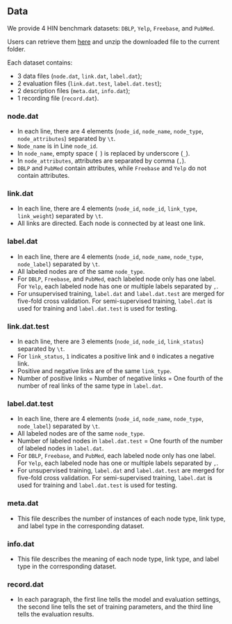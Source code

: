 ## Data

We provide 4 HIN benchmark datasets: ```DBLP```, ```Yelp```, ```Freebase```, and ```PubMed```.

Users can retrieve them <a href="https://drive.google.com/open?id=1Pkbl2wkwAXVRYrUWKpa1C4YQdjl_oIu2">here</a> and unzip the downloaded file to the current folder.

Each dataset contains:
- 3 data files (```node.dat```, ```link.dat```, ```label.dat```);
- 2 evaluation files (```link.dat.test```, ```label.dat.test```);
- 2 description files (```meta.dat```, ```info.dat```);
- 1 recording file (```record.dat```).

### node.dat

- In each line, there are 4 elements (```node_id```, ```node_name```, ```node_type```, ```node_attributes```) separated by ```\t```.
- ```Node_name``` is in Line ```node_id```.
- In ```node_name```, empty space (``` ```) is replaced by underscore (```_```).
- In ```node_attributes```, attributes are separated by comma (```,```).
- ```DBLP``` and ```PubMed``` contain attributes, while ```Freebase``` and ```Yelp``` do not contain attributes.

### link.dat

- In each line, there are 4 elements (```node_id```, ```node_id```, ```link_type```, ```link_weight```) separated by ```\t```.
- All links are directed. Each node is connected by at least one link.

### label.dat

- In each line, there are 4 elements (```node_id```, ```node_name```, ```node_type```, ```node_label```) separated by ```\t```.
- All labeled nodes are of the same ```node_type```.
- For ```DBLP```, ```Freebase```, and ```PubMed```, each labeled node only has one label. For ```Yelp```, each labeled node has one or multiple labels separated by ```,```.
- For unsupervised training, ```label.dat``` and ```label.dat.test``` are merged for five-fold cross validation. For semi-supervised training, ```label.dat``` is used for training and ```label.dat.test``` is used for testing.

### link.dat.test

- In each line, there are 3 elements (```node_id```, ```node_id```, ```link_status```) separated by ```\t```.
- For ```link_status```, ```1``` indicates a positive link and ```0``` indicates a negative link.
- Positive and negative links are of the same ```link_type```.
- Number of positive links = Number of negative links = One fourth of the number of real links of the same type in ```label.dat```.

### label.dat.test

- In each line, there are 4 elements (```node_id```, ```node_name```, ```node_type```, ```node_label```) separated by ```\t```.
- All labeled nodes are of the same ```node_type```.
- Number of labeled nodes in ```label.dat.test``` = One fourth of the number of labeled nodes in ```label.dat```.
- For ```DBLP```, ```Freebase```, and ```PubMed```, each labeled node only has one label. For ```Yelp```, each labeled node has one or multiple labels separated by ```,```.
- For unsupervised training, ```label.dat``` and ```label.dat.test``` are merged for five-fold cross validation. For semi-supervised training, ```label.dat``` is used for training and ```label.dat.test``` is used for testing.

### meta.dat

- This file describes the number of instances of each node type, link type, and label type in the corresponding dataset.

### info.dat

- This file describes the meaning of each node type, link type, and label type in the corresponding dataset.

### record.dat

- In each paragraph, the first line tells the model and evaluation settings, the second line tells the set of training parameters, and the third line tells the evaluation results.